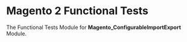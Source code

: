 # Magento 2 Functional Tests

The Functional Tests Module for **Magento_ConfigurableImportExport** Module.
